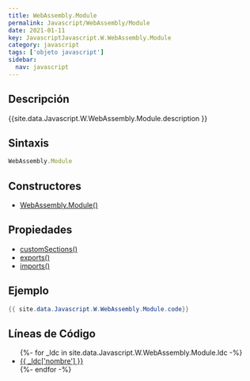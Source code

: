 ```yaml
---
title: WebAssembly.Module
permalink: Javascript/WebAssembly/Module
date: 2021-01-11
key: JavascriptJavascript.W.WebAssembly.Module
category: javascript
tags: ['objeto javascript']
sidebar: 
  nav: javascript
---
```


## Descripción
{{site.data.Javascript.W.WebAssembly.Module.description }}

## Sintaxis
~~~javascript
WebAssembly.Module
~~~

## Constructores
* [WebAssembly.Module()](/javascript/WebAssembly/Module/WebAssembly/Module/)

## Propiedades
* [customSections()](/javascript/WebAssembly/Module/customSections())
* [exports()](/javascript/WebAssembly/Module/exports())
* [imports()](/javascript/WebAssembly/Module/imports())

## Ejemplo
~~~java
{{ site.data.Javascript.W.WebAssembly.Module.code}}
~~~

## Líneas de Código
<ul>
{%- for _ldc in site.data.Javascript.W.WebAssembly.Module.ldc -%}
   <li>
       <a href="{{_ldc['url'] }}">{{ _ldc['nombre'] }}</a>
   </li>
{%- endfor -%}
</ul>
